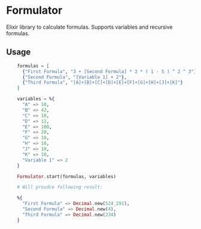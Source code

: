 # Formulator

Elixir library to calculate formulas. Supports variables and recursive formulas. 

## Usage

```elixir
    formulas = [
      {"First Formula", "3 + [Second Formula] * 2 * ( 1 - 5 ) ^ 2 ^ 3"},
      {"Second Formula", "[Variable 1] + 2"},
      {"Third Formula", "[A]+[B]+[C]+[D]+[E]+[F]+[G]+[H]+[J]+[K]"}
    ]

    variables = %{
      "A" => 10,
      "B" => 42,
      "C" => 10,
      "D" => 12,
      "E" => 100,
      "F" => 20,
      "G" => 10,
      "H" => 10,
      "J" => 10,
      "K" => 10,
      "Variable 1" => 2
    }

    Formulator.start(formulas, variables)

    # Will proudce following result: 

    %{
      "First Formula" => Decimal.new(524_291),
      "Second Formula" => Decimal.new(4),
      "Third Formula" => Decimal.new(234)
    }
```
